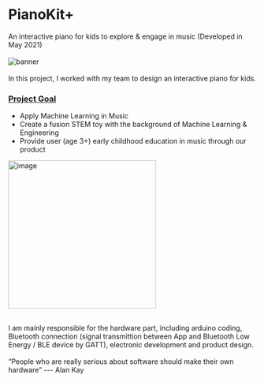 # PianoKit+
An interactive piano for kids to explore &amp; engage in music (Developed in May 2021)
<br><br>
![banner](https://user-images.githubusercontent.com/70442354/202710242-745383c9-61d9-4cb7-979e-23f8b8df1caf.PNG)
<br><br>
In this project, I worked with my team to design an interactive piano for kids. 

<h3><u>Project Goal</u></h3>
<ul>
  <li>Apply Machine Learning in Music</li>
<li>Create a fusion STEM toy with the background of Machine Learning & Engineering</li>
<li>Provide user (age 3+) early childhood education in music through our product</li>
</ul>


<img width="300" alt="image" src="https://user-images.githubusercontent.com/70442354/202714034-bfcc0dcd-b509-4864-9ac5-10fb3aeae0db.png">

<br>I am mainly responsible for the hardware part, including arduino coding, Bluetooth connection (signal transmittion between App and Bluetooth Low Energy / BLE device by GATT), electronic development and product design.
<br><br>
“People who are really serious about software should make their own hardware” --- Alan Kay
